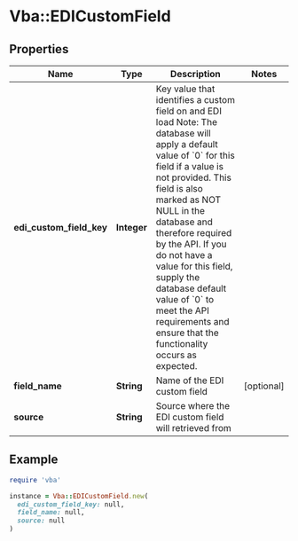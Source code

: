 # Vba::EDICustomField

## Properties

| Name | Type | Description | Notes |
| ---- | ---- | ----------- | ----- |
| **edi_custom_field_key** | **Integer** | Key value that identifies a custom field on and EDI load  Note: The database will apply a default value of &#x60;0&#x60; for this field if a value is not provided.  This field is also marked as NOT NULL in the database and therefore required by the API.  If you do not have a value for this field, supply the database default value of &#x60;0&#x60; to meet the API requirements and ensure that the functionality occurs as expected. |  |
| **field_name** | **String** | Name of the EDI custom field | [optional] |
| **source** | **String** | Source where the EDI custom field will retrieved from |  |

## Example

```ruby
require 'vba'

instance = Vba::EDICustomField.new(
  edi_custom_field_key: null,
  field_name: null,
  source: null
)
```

